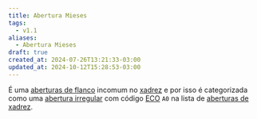```yaml
---
title: Abertura Mieses
tags:
  - v1.1
aliases:
  - Abertura Mieses
draft: true
created_at: 2024-07-26T13:21:33-03:00
updated_at: 2024-10-12T15:28:53-03:00
---
```


É uma [aberturas de flanco](Xadrez_Aberturas_de_flanco.md) incomum no [xadrez](../../08/06/Xadrez.md) e por isso é categorizada como uma [abertura irregular](Xadrez_Aberturas_irregulares.md) com código [ECO](../../../../entrada/2024/07/26/Encyclopaedia_of_Chess_Openings.md) `A0` na lista de [aberturas de xadrez](Xadrez_Aberturas.md).